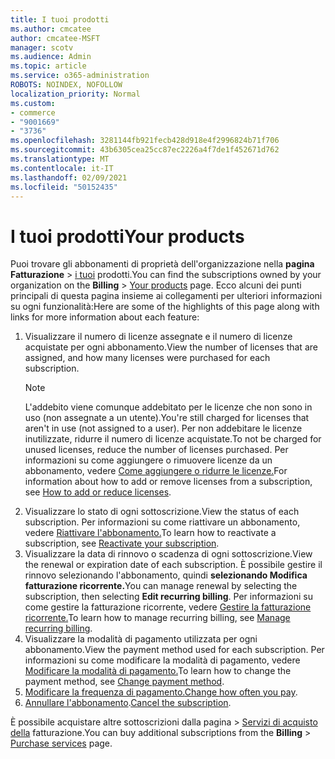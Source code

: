 ```yaml
---
title: I tuoi prodotti
ms.author: cmcatee
author: cmcatee-MSFT
manager: scotv
ms.audience: Admin
ms.topic: article
ms.service: o365-administration
ROBOTS: NOINDEX, NOFOLLOW
localization_priority: Normal
ms.custom:
- commerce
- "9001669"
- "3736"
ms.openlocfilehash: 3281144fb921fecb428d918e4f2996824b71f706
ms.sourcegitcommit: 43b6305cea25cc87ec2226a4f7de1f452671d762
ms.translationtype: MT
ms.contentlocale: it-IT
ms.lasthandoff: 02/09/2021
ms.locfileid: "50152435"
---
```

# <a name="your-products"></a><span data-ttu-id="2190e-102">I tuoi prodotti</span><span class="sxs-lookup"><span data-stu-id="2190e-102">Your products</span></span>

<span data-ttu-id="2190e-103">Puoi trovare gli abbonamenti di proprietà dell'organizzazione nella **pagina Fatturazione**  >  [i tuoi](https://go.microsoft.com/fwlink/p/?linkid=842054) prodotti.</span><span class="sxs-lookup"><span data-stu-id="2190e-103">You can find the subscriptions owned by your organization on the **Billing** > [Your products](https://go.microsoft.com/fwlink/p/?linkid=842054) page.</span></span> <span data-ttu-id="2190e-104">Ecco alcuni dei punti principali di questa pagina insieme ai collegamenti per ulteriori informazioni su ogni funzionalità:</span><span class="sxs-lookup"><span data-stu-id="2190e-104">Here are some of the highlights of this page along with links for more information about each feature:</span></span>

1. <span data-ttu-id="2190e-105">Visualizzare il numero di licenze assegnate e il numero di licenze acquistate per ogni abbonamento.</span><span class="sxs-lookup"><span data-stu-id="2190e-105">View the number of licenses that are assigned, and how many licenses were purchased for each subscription.</span></span>
    > [!NOTE]
    > <span data-ttu-id="2190e-106">L'addebito viene comunque addebitato per le licenze che non sono in uso (non assegnate a un utente).</span><span class="sxs-lookup"><span data-stu-id="2190e-106">You're still charged for licenses that aren't in use (not assigned to a user).</span></span> <span data-ttu-id="2190e-107">Per non addebitare le licenze inutilizzate, ridurre il numero di licenze acquistate.</span><span class="sxs-lookup"><span data-stu-id="2190e-107">To not be charged for unused licenses, reduce the number of licenses purchased.</span></span> <span data-ttu-id="2190e-108">Per informazioni su come aggiungere o rimuovere licenze da un abbonamento, vedere [Come aggiungere o ridurre le licenze.](https://docs.microsoft.com/alchemyinsights/how-to-add-or-reduce-licenses)</span><span class="sxs-lookup"><span data-stu-id="2190e-108">For information about how to add or remove licenses from a subscription, see [How to add or reduce licenses](https://docs.microsoft.com/alchemyinsights/how-to-add-or-reduce-licenses).</span></span>
2. <span data-ttu-id="2190e-109">Visualizzare lo stato di ogni sottoscrizione.</span><span class="sxs-lookup"><span data-stu-id="2190e-109">View the status of each subscription.</span></span> <span data-ttu-id="2190e-110">Per informazioni su come riattivare un abbonamento, vedere [Riattivare l'abbonamento.](reactivate-your-subscription.md)</span><span class="sxs-lookup"><span data-stu-id="2190e-110">To learn how to reactivate a subscription, see [Reactivate your subscription](reactivate-your-subscription.md).</span></span>
3. <span data-ttu-id="2190e-111">Visualizzare la data di rinnovo o scadenza di ogni sottoscrizione.</span><span class="sxs-lookup"><span data-stu-id="2190e-111">View the renewal or expiration date of each subscription.</span></span> <span data-ttu-id="2190e-112">È possibile gestire il rinnovo selezionando l'abbonamento, quindi **selezionando Modifica fatturazione ricorrente.**</span><span class="sxs-lookup"><span data-stu-id="2190e-112">You can manage renewal by selecting the subscription, then selecting **Edit recurring billing**.</span></span> <span data-ttu-id="2190e-113">Per informazioni su come gestire la fatturazione ricorrente, vedere [Gestire la fatturazione ricorrente.](manage-auto-renewal.md)</span><span class="sxs-lookup"><span data-stu-id="2190e-113">To learn how to manage recurring billing, see [Manage recurring billing](manage-auto-renewal.md).</span></span>
4. <span data-ttu-id="2190e-114">Visualizzare la modalità di pagamento utilizzata per ogni abbonamento.</span><span class="sxs-lookup"><span data-stu-id="2190e-114">View the payment method used for each subscription.</span></span> <span data-ttu-id="2190e-115">Per informazioni su come modificare la modalità di pagamento, vedere [Modificare la modalità di pagamento.](change-payment-method.md)</span><span class="sxs-lookup"><span data-stu-id="2190e-115">To learn how to change the payment method, see [Change payment method](change-payment-method.md).</span></span>
5. <span data-ttu-id="2190e-116">[Modificare la frequenza di pagamento.](change-how-often-you-pay.md)</span><span class="sxs-lookup"><span data-stu-id="2190e-116">[Change how often you pay](change-how-often-you-pay.md).</span></span>
6. <span data-ttu-id="2190e-117">[Annullare l'abbonamento](https://go.microsoft.com/fwlink/?linkid=2119113).</span><span class="sxs-lookup"><span data-stu-id="2190e-117">[Cancel the subscription](https://go.microsoft.com/fwlink/?linkid=2119113).</span></span>

<span data-ttu-id="2190e-118">È possibile acquistare altre sottoscrizioni dalla pagina  >  [Servizi di acquisto della](https://go.microsoft.com/fwlink/p/?linkid=868433) fatturazione.</span><span class="sxs-lookup"><span data-stu-id="2190e-118">You can buy additional subscriptions from the **Billing** > [Purchase services](https://go.microsoft.com/fwlink/p/?linkid=868433) page.</span></span>